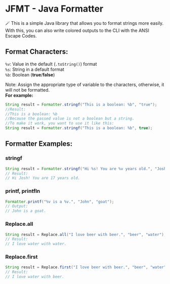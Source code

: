 # JFMT - Java Formatter
🪄 This is a simple Java library that allows you to format strings more easily.<br>
With this, you can also write colored outputs to the CLI with the ANSI Escape Codes.<br>

## Format Characters:
`%v`: Value in the default (`.toString()`) format<br>
`%s`: String in a default format<br>
`%b`: Boolean (**true**/**false**)<br>

Note: Assign the appropriate type of variable to the characters, otherwise, it will not be formatted.<br>
**For example:**
```java
String result = Formatter.stringf("This is a boolean: %b", "true");
//Result:
//This is a boolean: %b
//Because the passed value is not a boolean but a string.
//To make it work, you want to use it like this:
String result = Formatter.stringf("This is a boolean: %b", true);
```

## Formatter Examples:
### stringf
```java
String result = Formatter.stringf("Hi %s! You are %v years old.", "Josh", 17);
// Result:
// Hi Josh! You are 17 years old.
```

### printf, printfln
```java
Formatter.printf("%v is a %v.", "John", "goat");
// Output:
// John is a goat.
```

### Replace.all
```java
String result = Replace.all("I love beer with beer.", "beer", "water");
// Result:
// I love water with water.
```

### Replace.first
```java
String result = Replace.first("I love beer with beer.", "beer", "water");
// Result:
// I love water with beer.
```